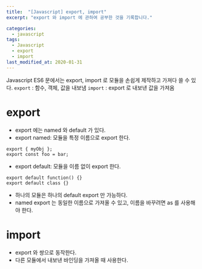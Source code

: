 ```yaml
---
title:  "[Javascript] export, import"
excerpt: "export 와 import 에 관하여 공부한 것을 기록합니다."

categories:
  - javascript
tags:
  - Javascript
  - export
  - import
last_modified_at: 2020-01-31
---
```


Javascript ES6 문에서는 export, import 로 모듈을 손쉽게 제작하고 가져다 쓸 수 있다.
`export` : 함수, 객체, 값을 내보냄
`import` : export 로 내보낸 값을 가져옴

# export
* export 에는 named 와 default 가 있다.
* export named: 모듈을 특정 이름으로 export 한다.

```
export { myObj };
export const foo = bar;
```

* export default: 모듈을 이름 없이 export 한다.

```
export default function() {}
export default class {}
```

* 하나의 모듈은 하나의 default export 만 가능하다.
* named export 는 동일한 이름으로 가져올 수 있고, 이름을 바꾸려면 as 를 사용해야 한다.

# import
* export 와 쌍으로 동작한다.
* 다른 모듈에서 내보낸 바인딩을 가져올 때 사용한다.